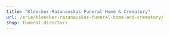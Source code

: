 ```yaml
---
title: "Kloecker-Razanauskas Funeral Home & Crematory"
url: /erie/kloecker-razanauskas-funeral-home-and-crematory/
shop: funeral directors
---
```


